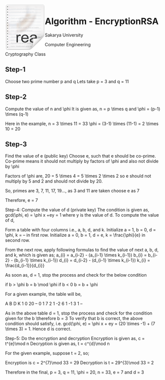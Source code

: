 <img src="icon.png" align="left" />

# Algorithm - EncryptionRSA

Sakarya University

Computer Engineering

Cryptography Class

## Step-1
Choose two prime number p and q
Lets take p = 3 and q = 11

## Step-2
Compute the value of n and \phi
It is given as,
n = p \times q and \phi = (p-1) \times (q-1)

Here in the example,
n = 3 \times 11 = 33
\phi = (3-1) \times (11-1) = 2 \times 10 = 20

## Step-3
Find the value of e (public key)
Choose e, such that e should be co-prime. Co-prime means it should not
multiply by factors of \phi and also not divide by \phi

Factors of \phi are, 20 = 5 \times 4 = 5 \times 2 \times 2 so e should not
multiply by 5 and 2 and should not divide by 20.

So, primes are 3, 7, 11, 17, 19…, as 3 and 11 are taken choose e as 7

Therefore, e = 7

Step-4: Compute the value of d (private key)
The condition is given as,
gcd(\phi, e) = \phi x +ey = 1 where y is the value of d.
To compute the value of d,

Form a table with four columns i.e., a, b, d, and k.
Initialize a = 1, b = 0, d = \phi, k = – in first row.
Initialize a = 0, b = 1, d = e, k = \frac{\phi}{e} in second row.

From the next row, apply following formulas to find the value of next
a, b, d, and k, which is given as;
a_{i} = a_{i-2} - (a_{i-1} \times k_{i-1})
b_{i} = b_{i-2} - (b_{i-1} \times k_{i-1})
d_{i} = d_{i-2} - (d_{i-1} \times k_{i-1})
k_{i} = \frac{d_{i-1}}{d_{i}}

As soon as, d = 1, stop the process and check for the below condition

if b > \phi
    b = b \mod \phi
if b < 0
    b = b + \phi

For a given example, the table will be,

 A	 B	D	K
 1	 0	20	–
 0	 1	7	2
 1	-2	6	1
-1	 3	1	–

As in the above table d = 1, stop the process and check for the condition given for the b
\therefore b = 3 To verify that b is correct, the above condition should satisfy, i.e.
gcd(\phi, e) = \phi x + ey = (20 \times -1) + (7 \times 3) = 1. Hence d is correct.

Step-5: Do the encryption and decryption
Encryption is given as, c = t^{e}\mod n
Decryption is given as, t = c^{d}\mod n

For the given example, suppose t = 2, so;

Encryption is c = 2^{7}\mod 33 = 29
Decryption is t = 29^{3}\mod 33 = 2

Therefore in the final, p = 3, q = 11, \phi = 20, n = 33, e = 7 and d = 3

